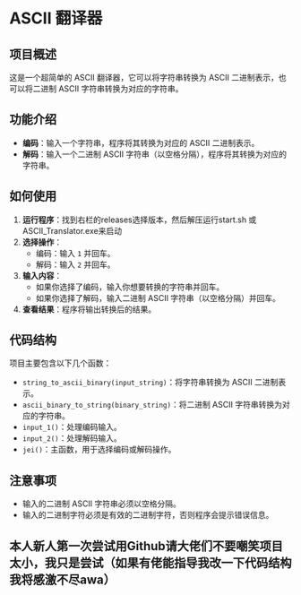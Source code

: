 # ASCII 翻译器

## 项目概述
这是一个超简单的 ASCII 翻译器，它可以将字符串转换为 ASCII 二进制表示，也可以将二进制 ASCII 字符串转换为对应的字符串。

## 功能介绍
- **编码**：输入一个字符串，程序将其转换为对应的 ASCII 二进制表示。
- **解码**：输入一个二进制 ASCII 字符串（以空格分隔），程序将其转换为对应的字符串。

## 如何使用
1. **运行程序**：找到右栏的releases选择版本，然后解压运行start.sh 或 ASCII_Translator.exe来启动
2. **选择操作**：
    - 编码：输入 `1` 并回车。
    - 解码：输入 `2` 并回车。
3. **输入内容**：
    - 如果你选择了编码，输入你想要转换的字符串并回车。
    - 如果你选择了解码，输入二进制 ASCII 字符串（以空格分隔）并回车。
4. **查看结果**：程序将输出转换后的结果。

## 代码结构
项目主要包含以下几个函数：
- `string_to_ascii_binary(input_string)`：将字符串转换为 ASCII 二进制表示。
- `ascii_binary_to_string(binary_string)`：将二进制 ASCII 字符串转换为对应的字符串。
- `input_1()`：处理编码输入。
- `input_2()`：处理解码输入。
- `jei()`：主函数，用于选择编码或解码操作。

## 注意事项
- 输入的二进制 ASCII 字符串必须以空格分隔。
- 输入的二进制字符必须是有效的二进制字符，否则程序会提示错误信息。

## 本人新人第一次尝试用Github请大佬们不要嘲笑项目太小，我只是尝试（如果有佬能指导我改一下代码结构我将感激不尽awa）
